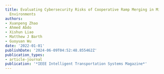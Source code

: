 ```yaml
---
title: Evaluating Cybersecurity Risks of Cooperative Ramp Merging in Mixed Traffic
  Environments
authors:
- Xuanpeng Zhao
- Ahmed Abdo
- Xishun Liao
- Matthew J Barth
- Guoyuan Wu
date: '2022-01-01'
publishDate: '2024-06-09T04:52:48.855462Z'
publication_types:
- article-journal
publication: '*IEEE Intelligent Transportation Systems Magazine*'
---
```

